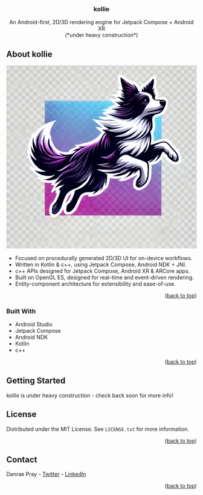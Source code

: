 <a id="readme-top"></a>

<div align="center">

<h3 align="center">kollie</h3>

<p align="center">
An Android-first, 2D/3D rendering engine for Jetpack Compose + Android XR
<br />
(*under heavy construction*)
</p>

</div>


<!-- ABOUT THE PROJECT -->
## About kollie

![kollie-logo](./kollie-logo.png)

* Focused on procedurally generated 2D/3D UI for on-device workflows.
* Written in Kotlin & c++, using Jetpack Compose, Android NDK + JNI.
* c++ APIs designed for Jetpack Compose, Android XR & ARCore apps.
* Built on OpenGL ES, designed for real-time and event-driven rendering.
* Entity-component architecture for extensibility and ease-of-use.

<p align="right">(<a href="#readme-top">back to top</a>)</p>



### Built With

* Android Studio
* Jetpack Compose
* Android NDK
* Kotlin
* c++

<p align="right">(<a href="#readme-top">back to top</a>)</p>



<!-- GETTING STARTED -->
## Getting Started

kollie is under heavy construction - check back soon for more info!

<!-- LICENSE -->
## License

Distributed under the MIT License. See `LICENSE.txt` for more information.

<p align="right">(<a href="#readme-top">back to top</a>)</p>



<!-- CONTACT -->
## Contact

Danrae Pray - [Twitter](https://x.com/DanraeP) - [LinkedIn](https://www.linkedin.com/in/danraepray/)

<p align="right">(<a href="#readme-top">back to top</a>)</p>


<!-- MARKDOWN LINKS & IMAGES -->
<!-- https://www.markdownguide.org/basic-syntax/#reference-style-links -->

[android-studio]: https://developer.android.com/studio

[jetpack-compose]: https://developer.android.com/compose

[android-ndk]: https://developer.android.com/ndk

[kotlin]: https://developer.android.com/kotlin

[cpp]: https://developer.android.com/ndk
